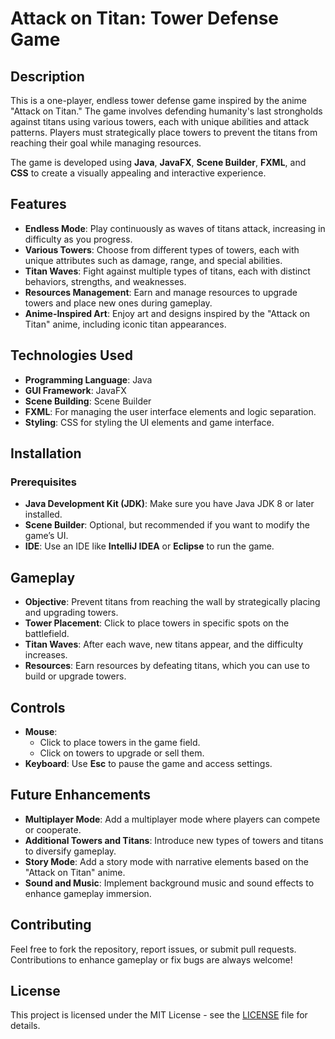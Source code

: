 # Attack on Titan: Tower Defense Game

## Description

This is a one-player, endless tower defense game inspired by the anime "Attack on Titan." The game involves defending humanity's last strongholds against titans using various towers, each with unique abilities and attack patterns. Players must strategically place towers to prevent the titans from reaching their goal while managing resources.

The game is developed using **Java**, **JavaFX**, **Scene Builder**, **FXML**, and **CSS** to create a visually appealing and interactive experience.

## Features

- **Endless Mode**: Play continuously as waves of titans attack, increasing in difficulty as you progress.
- **Various Towers**: Choose from different types of towers, each with unique attributes such as damage, range, and special abilities.
- **Titan Waves**: Fight against multiple types of titans, each with distinct behaviors, strengths, and weaknesses.
- **Resources Management**: Earn and manage resources to upgrade towers and place new ones during gameplay.
- **Anime-Inspired Art**: Enjoy art and designs inspired by the "Attack on Titan" anime, including iconic titan appearances.

## Technologies Used

- **Programming Language**: Java
- **GUI Framework**: JavaFX
- **Scene Building**: Scene Builder
- **FXML**: For managing the user interface elements and logic separation.
- **Styling**: CSS for styling the UI elements and game interface.

## Installation

### Prerequisites

- **Java Development Kit (JDK)**: Make sure you have Java JDK 8 or later installed.
- **Scene Builder**: Optional, but recommended if you want to modify the game’s UI.
- **IDE**: Use an IDE like **IntelliJ IDEA** or **Eclipse** to run the game.


## Gameplay

- **Objective**: Prevent titans from reaching the wall by strategically placing and upgrading towers.
- **Tower Placement**: Click to place towers in specific spots on the battlefield.
- **Titan Waves**: After each wave, new titans appear, and the difficulty increases.
- **Resources**: Earn resources by defeating titans, which you can use to build or upgrade towers.

## Controls

- **Mouse**: 
    - Click to place towers in the game field.
    - Click on towers to upgrade or sell them.
- **Keyboard**: Use **Esc** to pause the game and access settings.

## Future Enhancements

- **Multiplayer Mode**: Add a multiplayer mode where players can compete or cooperate.
- **Additional Towers and Titans**: Introduce new types of towers and titans to diversify gameplay.
- **Story Mode**: Add a story mode with narrative elements based on the "Attack on Titan" anime.
- **Sound and Music**: Implement background music and sound effects to enhance gameplay immersion.

## Contributing

Feel free to fork the repository, report issues, or submit pull requests. Contributions to enhance gameplay or fix bugs are always welcome!

## License

This project is licensed under the MIT License - see the [LICENSE](LICENSE) file for details.
